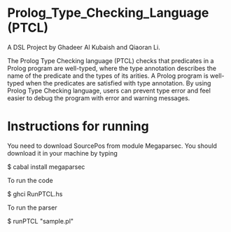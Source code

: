 # Prolog_Type_Checking_Language (PTCL)
A DSL Project by Ghadeer Al Kubaish and Qiaoran Li.

The Prolog Type Checking language (PTCL) checks that predicates in a Prolog program are well-typed, where the type annotation describes the name of the predicate and the types of its arities. A Prolog program is well-typed when the predicates are satisfied with type annotation. By using Prolog Type Checking language, users can prevent type error and feel easier to debug the program with error and warning messages.


#  Instructions for running

You need to download SourcePos from module Megaparsec. 
You should download it in your machine by typing  

$ cabal install megaparsec

To run the code

$ ghci RunPTCL.hs

To run the parser

$ runPTCL "sample.pl"

